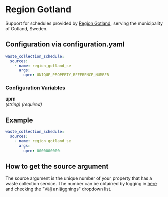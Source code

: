 # Region Gotland

Support for schedules provided by [Region Gotland](https://edpfuture.gotland.se/), serving the municipality of Gotland, Sweden.

## Configuration via configuration.yaml

```yaml
waste_collection_schedule:
  sources:
    - name: region_gotland_se
      args:
        uprn: UNIQUE_PROPERTY_REFERENCE_NUMBER
```

### Configuration Variables

**uprn**  
*(string) (required)*

## Example

```yaml
waste_collection_schedule:
  sources:
    - name: region_gotland_se
      args:
        uprn: 0000000000
```

## How to get the source argument

The source argument is the unique number of your property that has a waste collection service. The number can be obtained by logging in [here](https://edpfuture.gotland.se/FutureWeb/MyServices/SelectBuilding) and checking the "Välj anläggnings" dropdown list.
